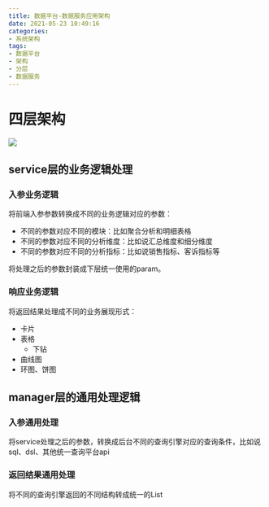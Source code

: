```yaml
---
title: 数据平台-数据服务应用架构
date: 2021-05-23 10:49:16
categories:
- 系统架构
tags:
- 数据平台
- 架构
- 分层
- 数据服务
---
```


# 四层架构

![](四层分层结构设计.png)

## service层的业务逻辑处理

### 入参业务逻辑

将前端入参参数转换成不同的业务逻辑对应的参数：

- 不同的参数对应不同的模块：比如聚合分析和明细表格
- 不同的参数对应不同的分析维度：比如说汇总维度和细分维度
- 不同的参数对应不同的分析指标：比如说销售指标、客诉指标等

将处理之后的参数封装成下层统一使用的param。

### 响应业务逻辑

将返回结果处理成不同的业务展现形式：

- 卡片
- 表格
  - 下钻
- 曲线图
- 环图、饼图

## manager层的通用处理逻辑

### 入参通用处理

将service处理之后的参数，转换成后台不同的查询引擎对应的查询条件，比如说sql、dsl、其他统一查询平台api

### 返回结果通用处理

将不同的查询引擎返回的不同结构转成统一的List<Map>
